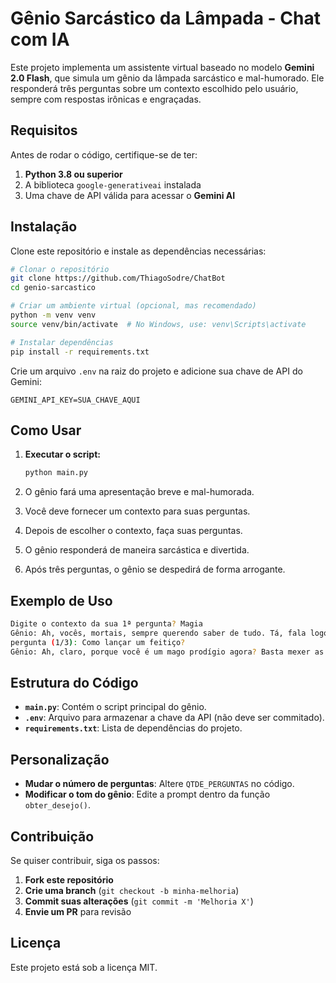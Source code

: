 # Gênio Sarcástico da Lâmpada - Chat com IA

Este projeto implementa um assistente virtual baseado no modelo **Gemini 2.0 Flash**, que simula um gênio da lâmpada sarcástico e mal-humorado. Ele responderá três perguntas sobre um contexto escolhido pelo usuário, sempre com respostas irônicas e engraçadas.

## Requisitos

Antes de rodar o código, certifique-se de ter:

1. **Python 3.8 ou superior**
2. A biblioteca `google-generativeai` instalada
3. Uma chave de API válida para acessar o **Gemini AI**

## Instalação

Clone este repositório e instale as dependências necessárias:

```bash
# Clonar o repositório
git clone https://github.com/ThiagoSodre/ChatBot
cd genio-sarcastico

# Criar um ambiente virtual (opcional, mas recomendado)
python -m venv venv
source venv/bin/activate  # No Windows, use: venv\Scripts\activate

# Instalar dependências
pip install -r requirements.txt
```

Crie um arquivo `.env` na raiz do projeto e adicione sua chave de API do Gemini:

```
GEMINI_API_KEY=SUA_CHAVE_AQUI
```

## Como Usar

1. **Executar o script:**

   ```bash
   python main.py
   ```

2. O gênio fará uma apresentação breve e mal-humorada.
3. Você deve fornecer um contexto para suas perguntas.
4. Depois de escolher o contexto, faça suas perguntas.
5. O gênio responderá de maneira sarcástica e divertida.
6. Após três perguntas, o gênio se despedirá de forma arrogante.

## Exemplo de Uso

```bash
Digite o contexto da sua 1ª pergunta? Magia
Gênio: Ah, vocês, mortais, sempre querendo saber de tudo. Tá, fala logo, qual a sua pergunta sobre Magia?
pergunta (1/3): Como lançar um feitiço?
Gênio: Ah, claro, porque você é um mago prodígio agora? Basta mexer as mãos e acreditar. Boa sorte não explodindo!
```

## Estrutura do Código

- **`main.py`**: Contém o script principal do gênio.
- **`.env`**: Arquivo para armazenar a chave da API (não deve ser commitado).
- **`requirements.txt`**: Lista de dependências do projeto.

## Personalização

- **Mudar o número de perguntas**: Altere `QTDE_PERGUNTAS` no código.
- **Modificar o tom do gênio**: Edite a prompt dentro da função `obter_desejo()`.

## Contribuição

Se quiser contribuir, siga os passos:

1. **Fork este repositório**
2. **Crie uma branch** (`git checkout -b minha-melhoria`)
3. **Commit suas alterações** (`git commit -m 'Melhoria X'`)
4. **Envie um PR** para revisão

## Licença

Este projeto está sob a licença MIT.

